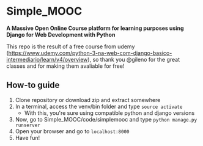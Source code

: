 # Simple_MOOC

**A Massive Open Online Course platform for learning purposes using Django for Web Development with Python**

This repo is the result of a free course from udemy (https://www.udemy.com/python-3-na-web-com-django-basico-intermediario/learn/v4/overview), so thank you @gileno for the great classes and for making them avaliable for free!

## How-to guide

1. Clone repository or download zip and extract somewhere
2. In a terminal, access the venv/bin folder and type `source activate`
   - With this, you're sure using compatible python and django versions
3. Now, go to Simple_MOOC/code/simplemooc and type `python manage.py runserver`
4. Open your browser and go to `localhost:8000`
5. Have fun!
